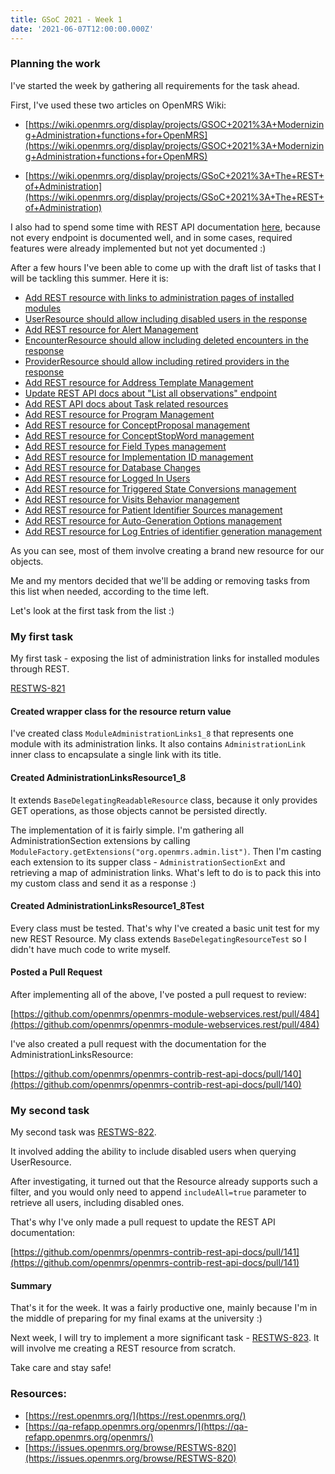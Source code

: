 ```yaml
---
title: GSoC 2021 - Week 1 
date: '2021-06-07T12:00:00.000Z'
---
```


### Planning the work

I've started the week by gathering all requirements for the task ahead.

First, I've used these two articles on OpenMRS Wiki:

- [https://wiki.openmrs.org/display/projects/GSOC+2021%3A+Modernizing+Administration+functions+for+OpenMRS](https://wiki.openmrs.org/display/projects/GSOC+2021%3A+Modernizing+Administration+functions+for+OpenMRS)

- [https://wiki.openmrs.org/display/projects/GSoC+2021%3A+The+REST+of+Administration](https://wiki.openmrs.org/display/projects/GSoC+2021%3A+The+REST+of+Administration)

I also had to spend some time with REST API documentation [here](https://rest.openmrs.org/), because not every endpoint is
documented well, and in some cases, required features were already implemented but not yet documented :)

After a few hours I've been able to come up with the draft list of tasks that I will be tackling this summer. Here it is:

- [Add REST resource with links to administration pages of installed modules](https://issues.openmrs.org/browse/RESTWS-821)
- [UserResource should allow including disabled users in the response](https://issues.openmrs.org/browse/RESTWS-822)
- [Add REST resource for Alert Management](https://issues.openmrs.org/browse/RESTWS-823)
- [EncounterResource should allow including deleted encounters in the response](https://issues.openmrs.org/browse/RESTWS-824)
- [ProviderResource should allow including retired providers in the response](https://issues.openmrs.org/browse/RESTWS-825)
- [Add REST resource for Address Template Management](https://issues.openmrs.org/browse/RESTWS-826)
- [Update REST API docs about "List all observations" endpoint](https://issues.openmrs.org/browse/RESTWS-827)
- [Add REST API docs about Task related resources](https://issues.openmrs.org/browse/RESTWS-828)
- [Add REST resource for Program Management](https://issues.openmrs.org/browse/RESTWS-829)
- [Add REST resource for ConceptProposal management](https://issues.openmrs.org/browse/RESTWS-830)
- [Add REST resource for ConceptStopWord management](https://issues.openmrs.org/browse/RESTWS-831)
- [Add REST resource for Field Types management](https://issues.openmrs.org/browse/RESTWS-832)
- [Add REST resource for Implementation ID management](https://issues.openmrs.org/browse/RESTWS-833)
- [Add REST resource for Database Changes](https://issues.openmrs.org/browse/RESTWS-834)
- [Add REST resource for Logged In Users](https://issues.openmrs.org/browse/RESTWS-835)
- [Add REST resource for Triggered State Conversions management](https://issues.openmrs.org/browse/RESTWS-836)
- [Add REST resource for Visits Behavior management](https://issues.openmrs.org/browse/RESTWS-837)
- [Add REST resource for Patient Identifier Sources management](https://issues.openmrs.org/browse/RESTWS-838)
- [Add REST resource for Auto-Generation Options management](https://issues.openmrs.org/browse/RESTWS-839)
- [Add REST resource for Log Entries of identifier generation management](https://issues.openmrs.org/browse/RESTWS-840)

As you can see, most of them involve creating a brand new resource for our objects.

Me and my mentors decided that we'll be adding or removing tasks from this list when needed, according to the time left.

Let's look at the first task from the list :)

### My first task

My first task - exposing the list of administration links for installed modules through REST.

[RESTWS-821](https://issues.openmrs.org/browse/RESTWS-821)

#### Created wrapper class for the resource return value

I've created class `ModuleAdministrationLinks1_8` that represents one module with its administration links. It also contains `AdministrationLink` inner class to encapsulate a single link with its title.

#### Created AdministrationLinksResource1_8

It extends `BaseDelegatingReadableResource` class, because it only provides GET operations, as those objects cannot be persisted directly.

The implementation of it is fairly simple. I'm gathering all AdministrationSection extensions by calling `ModuleFactory.getExtensions("org.openmrs.admin.list")`.
Then I'm casting each extension to its supper class - `AdministrationSectionExt` and retrieving a map of administration links. What's left to do is to pack this into my custom class and send it as a response :)

#### Created AdministrationLinksResource1_8Test

Every class must be tested. That's why I've created a basic unit test for my new REST Resource.
My class extends `BaseDelegatingResourceTest` so I didn't have much code to write myself.

#### Posted a Pull Request

After implementing all of the above, I've posted a pull request to review:

[https://github.com/openmrs/openmrs-module-webservices.rest/pull/484](https://github.com/openmrs/openmrs-module-webservices.rest/pull/484)

I've also created a pull request with the documentation for the AdministrationLinksResource:

[https://github.com/openmrs/openmrs-contrib-rest-api-docs/pull/140](https://github.com/openmrs/openmrs-contrib-rest-api-docs/pull/140)

### My second task

My second task was [RESTWS-822](https://issues.openmrs.org/browse/RESTWS-822).

It involved adding the ability to include disabled users when querying UserResource.

After investigating, it turned out that the Resource already supports such a filter, and you would only need to
append `includeAll=true` parameter to retrieve all users, including disabled ones.

That's why I've only made a pull request to update the REST API
documentation:

[https://github.com/openmrs/openmrs-contrib-rest-api-docs/pull/141](https://github.com/openmrs/openmrs-contrib-rest-api-docs/pull/141)

#### Summary

That's it for the week. It was a fairly productive one, mainly because I'm in the middle of preparing for my final exams
at the university :)

Next week, I will try to implement a more significant task - [RESTWS-823](https://issues.openmrs.org/browse/RESTWS-823). It will involve me creating a REST resource from
scratch.

Take care and stay safe!

### Resources:

- [https://rest.openmrs.org/](https://rest.openmrs.org/)
- [https://qa-refapp.openmrs.org/openmrs/](https://qa-refapp.openmrs.org/openmrs/)
- [https://issues.openmrs.org/browse/RESTWS-820](https://issues.openmrs.org/browse/RESTWS-820)
